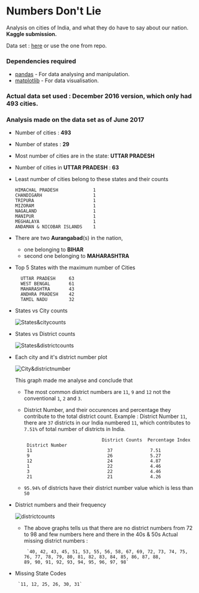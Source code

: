 # Numbers Don't Lie

Analysis on cities of India, and what they do have to say about our nation.
**Kaggle submission.**

Data set : [here](https://www.kaggle.com/zed9941/top-500-indian-cities/downloads/cities_r2.csv) or use the one from repo.

### Dependencies required

  * [pandas](https://pandas.pydata.org/pandas-docs/stable/) - For data analysing and manipulation.
  * [matplotlib](https://matplotlib.org/) - For data visualisation.
  
### Actual data set used : December 2016 version, which only had 493 cities.

### Analysis made on the data set as of June 2017

  * Number of cities : **493**
  * Number of states : **29**
  * Most number of cities are in the state:  **UTTAR PRADESH**
  * Number of cities in **UTTAR PRADESH** :  **63**
  * Least number of cities belong to these states and their counts
  
        HIMACHAL PRADESH             1
        CHANDIGARH                   1
        TRIPURA                      1
        MIZORAM                      1
        NAGALAND                     1
        MANIPUR                      1
        MEGHALAYA                    1
        ANDAMAN & NICOBAR ISLANDS    1

  * There are two **Aurangabad**(s) in the nation, 
  
       * one belonging to **BIHAR**
       * second one belonging to **MAHARASHTRA**
    
  * Top 5 States with the maximum number of Cities
      
          UTTAR PRADESH     63
          WEST BENGAL       61
          MAHARASHTRA       43
          ANDHRA PRADESH    42
          TAMIL NADU        32
    
  * States vs City counts
      
      ![States&citycounts](/../images/figure_1.png?raw=true "States and city counts")

  * States vs District counts

      ![States&districtcounts](/../images/figure_1-1.png?raw=true "States and district counts")

  * Each city and it's district number plot
    
      ![City&districtnumber](/../images/figure_1-2.png?raw=true "City and district number")
      
    This graph made me analyse and conclude that
      
     * The most common district numbers are `11`, `9` and `12` not the conventional `1`, `2` and `3`.
     
     * District Number, and their occurences and percentage they contribute to the total district count.
        Example : District Number `11`, there are `37` districts in our India numbered `11`, which contributes to `7.51%` of                   total number of districts in India.
        
                                        District Counts  Percentage Index
            District Number                                   
            11                            37              7.51
            9                             26              5.27
            12                            24              4.87
            1                             22              4.46
            3                             22              4.46
            21                            21              4.26
            
    * `95.94%` of districts have their district number value which is less than `50`
    
  * District numbers and their frequency
    
      ![districtcounts](/../images/figure_1-3.png?raw=true "District frequency")
      
     * The above graphs tells us that there are no district numbers from 72 to 98 and few numbers here and there in the 40s & 50s
            Actual missing district numbers : 
            
            `40, 42, 43, 45, 51, 53, 55, 56, 58, 67, 69, 72, 73, 74, 75, 76, 77, 78, 79, 80, 81, 82, 83, 84, 85, 86, 87, 88,              89, 90, 91, 92, 93, 94, 95, 96, 97, 98`
            
   * Missing State Codes
     
          `11, 12, 25, 26, 30, 31`
      
    
      
      
